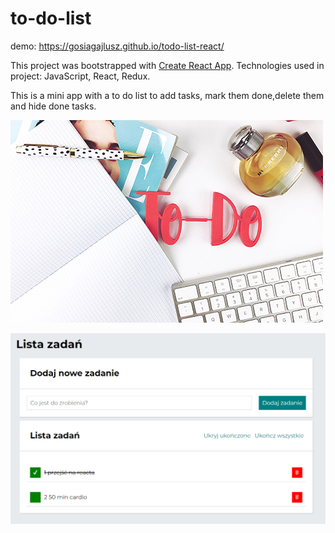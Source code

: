 
# to-do-list
demo: https://gosiagajlusz.github.io/todo-list-react/

This project was bootstrapped with [Create React App](https://github.com/facebook/create-react-app).
Technologies used in project: JavaScript, React, Redux. 


This is a mini app with a to do list to add tasks, mark them done,delete them and hide done tasks. 

![to do list](https://raw.githubusercontent.com/gosiagajlusz/to-do-list/af4d74b494fef21bbafba1ed62c550e14f79646e/obrazki/to%20do%20mini.jpg)

![image](https://github.com/gosiagajlusz/todo-list-react/blob/master/public/previewjpg.jpg?raw=true)

